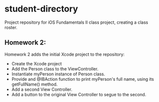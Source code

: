 student-directory
=================

Project repository for iOS Fundamentals II class project, creating a class roster.

Homework 2:
-----------

Homework 2 adds the initial Xcode project to the repository:
- Create the Xcode project
- Add the Person class to the ViewController.
- Instantiate myPerson instance of Person class.
- Provide and @IBAction function to print myPerson's full name, using its getFullName() method.
- Add a second View Controller.
- Add a button to the original View Controller to segue to the second.
